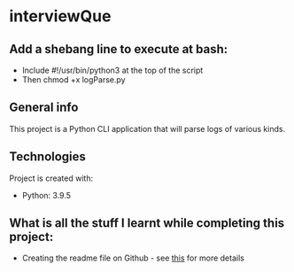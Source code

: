 # interviewQue

## Add a shebang line to execute at bash:
* Include #!/usr/bin/python3 at the top of the script
* Then chmod +x logParse.py

## General info
This project is a Python CLI application that will parse logs of various kinds.
	
## Technologies
Project is created with:
* Python: 3.9.5

## What is all the stuff I learnt while completing this project:

* Creating the readme file on Github - see [this](https://github.com/adam-p/markdown-here/wiki/Markdown-Cheatsheet) for more details
